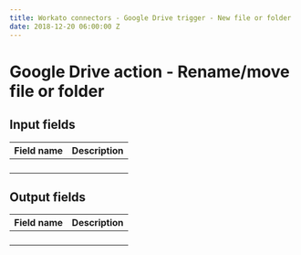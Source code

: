```yaml
---
title: Workato connectors - Google Drive trigger - New file or folder
date: 2018-12-20 06:00:00 Z
---
```


# Google Drive action - Rename/move file or folder


## Input fields

| Field name | Description |
|---|---|
|  |  |
|  |  |
|  |  |
|  |  |

## Output fields

| Field name | Description |
|---|---|
|  |  |
|  |  |
|  |  |
|  |  |
